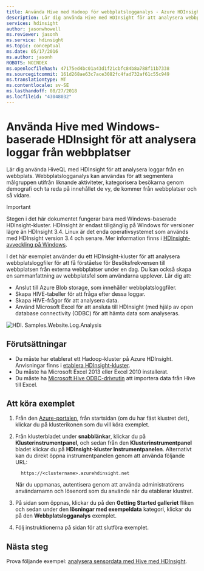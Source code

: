 ```yaml
---
title: Använda Hive med Hadoop för webbplatslogganalys - Azure HDInsight
description: Lär dig använda Hive med HDInsight för att analysera webbplatsloggar. Du använder en loggfil som indata till ett HDInsight-tabell och Använd HiveQL för att fråga efter data.
services: hdinsight
author: jasonwhowell
ms.reviewer: jasonh
ms.service: hdinsight
ms.topic: conceptual
ms.date: 05/17/2016
ms.author: jasonh
ROBOTS: NOINDEX
ms.openlocfilehash: 47175ed4bc01a43d1f21cbfc84b8a788f11b7338
ms.sourcegitcommit: 161d268ae63c7ace3082fc4fad732af61c55c949
ms.translationtype: MT
ms.contentlocale: sv-SE
ms.lasthandoff: 08/27/2018
ms.locfileid: "43048032"
---
```

# <a name="use-hive-with-windows-based-hdinsight-to-analyze-logs-from-websites"></a>Använda Hive med Windows-baserade HDInsight för att analysera loggar från webbplatser
Lär dig använda HiveQL med HDInsight för att analysera loggar från en webbplats. Webbplatslogganalys kan användas för att segmentera målgruppen utifrån liknande aktiviteter, kategorisera besökarna genom demografi och ta reda på innehållet de vy, de kommer från webbplatser och så vidare.

> [!IMPORTANT]
> Stegen i det här dokumentet fungerar bara med Windows-baserade HDInsight-kluster. HDInsight är endast tillgänglig på Windows för versioner lägre än HDInsight 3.4. Linux är det enda operativsystemet som används med HDInsight version 3.4 och senare. Mer information finns i [HDInsight-avveckling på Windows](../hdinsight-component-versioning.md#hdinsight-windows-retirement).

I det här exemplet använder du ett HDInsight-kluster för att analysera webbplatsloggfiler för att få förståelse för Besöksfrekvensen till webbplatsen från externa webbplatser under en dag. Du kan också skapa en sammanfattning av webbplatsfel som användarna upplever. Lär dig att:

* Anslut till Azure Blob storage, som innehåller webbplatsloggfiler.
* Skapa HIVE-tabeller för att fråga efter dessa loggar.
* Skapa HIVE-frågor för att analysera data.
* Använd Microsoft Excel för att ansluta till HDInsight (med hjälp av open database connectivity (ODBC) för att hämta data som analyseras.

![HDI. Samples.Website.Log.Analysis](./media/apache-hive-analyze-website-log/hdinsight-weblogs-sample.png)

## <a name="prerequisites"></a>Förutsättningar
* Du måste har etablerat ett Hadoop-kluster på Azure HDInsight. Anvisningar finns i [etablera HDInsight-kluster](../hdinsight-hadoop-provision-linux-clusters.md).
* Du måste ha Microsoft Excel 2013 eller Excel 2010 installerat.
* Du måste ha [Microsoft Hive ODBC-drivrutin](http://www.microsoft.com/download/details.aspx?id=40886) att importera data från Hive till Excel.

## <a name="to-run-the-sample"></a>Att köra exemplet
1. Från den [Azure-portalen](https://portal.azure.com/), från startsidan (om du har fäst klustret det), klickar du på klusterikonen som du vill köra exemplet.
2. Från klusterbladet under **snabblänkar**, klickar du på **Klusterinstrumentpanel**, och sedan från den **Klusterinstrumentpanel** bladet klickar du på **HDInsight-kluster Instrumentpanelen**. Alternativt kan du direkt öppna instrumentpanelen genom att använda följande URL:

         https://<clustername>.azurehdinsight.net

    När du uppmanas, autentisera genom att använda administratörens användarnamn och lösenord som du använde när du etablerar klustret.
3. På sidan som öppnas, klickar du på den **Getting Started galleriet** fliken och sedan under den **lösningar med exempeldata** kategori, klickar du på den **Webbplatslogganalys** exemplet.
4. Följ instruktionerna på sidan för att slutföra exemplet.

## <a name="next-steps"></a>Nästa steg
Prova följande exempel: [analysera sensordata med Hive med HDInsight](apache-hive-analyze-sensor-data.md).

[hdinsight-sensor-data-sample]: ../hdinsight-use-hive-sensor-data-analysis.md
